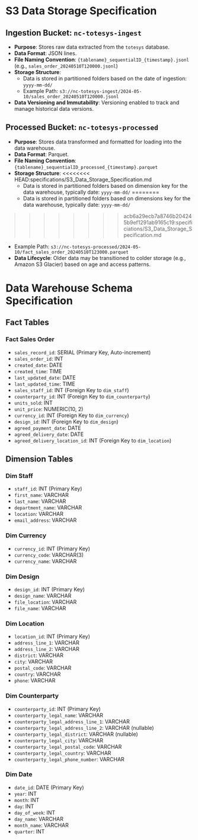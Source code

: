 # S3 Data Storage Specification

## Ingestion Bucket: `nc-totesys-ingest`
- **Purpose**: Stores raw data extracted from the `totesys` database.
- **Data Format**: JSON lines.
- **File Naming Convention**: `{tablename}_sequentialID_{timestamp}.jsonl` (e.g., `sales_order_20240510T120000.jsonl`)
- **Storage Structure**:
  - Data is stored in partitioned folders based on the date of ingestion: `yyyy-mm-dd/`
  - Example Path: `s3://nc-totesys-ingest/2024-05-10/sales_order_20240510T120000.jsonl`
- **Data Versioning and Immutability**: Versioning enabled to track and manage historical data versions.

## Processed Bucket: `nc-totesys-processed`
- **Purpose**: Stores data transformed and formatted for loading into the data warehouse.
- **Data Format**: Parquet.
- **File Naming Convention**: `{tablename}_sequentialID_processed_{timestamp}.parquet`
- **Storage Structure**:
<<<<<<<< HEAD:specifications/S3_Data_Storage_Specification.md
  - Data is stored in partitioned folders based on dimension key for the data warehouse, typically date: `yyyy-mm-dd/`
========
  - Data is stored in partitioned folders based on dimensions key for the data warehouse, typically date: `yyyy-mm-dd/`
>>>>>>>> acb6a29ecb7a8746b204245b9ef1291ab9165c19:specificiations/S3_Data_Storage_Specification.md
  - Example Path: `s3://nc-totesys-processed/2024-05-10/fact_sales_order_20240510T123000.parquet`
- **Data Lifecycle**: Older data may be transitioned to colder storage (e.g., Amazon S3 Glacier) based on age and access patterns.

# Data Warehouse Schema Specification

## Fact Tables

### Fact Sales Order
- `sales_record_id`: SERIAL (Primary Key, Auto-increment)
- `sales_order_id`: INT
- `created_date`: DATE
- `created_time`: TIME
- `last_updated_date`: DATE
- `last_updated_time`: TIME
- `sales_staff_id`: INT (Foreign Key to `dim_staff`)
- `counterparty_id`: INT (Foreign Key to `dim_counterparty`)
- `units_sold`: INT
- `unit_price`: NUMERIC(10, 2)
- `currency_id`: INT (Foreign Key to `dim_currency`)
- `design_id`: INT (Foreign Key to `dim_design`)
- `agreed_payment_date`: DATE
- `agreed_delivery_date`: DATE
- `agreed_delivery_location_id`: INT (Foreign Key to `dim_location`)

## Dimension Tables

### Dim Staff
- `staff_id`: INT (Primary Key)
- `first_name`: VARCHAR
- `last_name`: VARCHAR
- `department_name`: VARCHAR
- `location`: VARCHAR
- `email_address`: VARCHAR

### Dim Currency
- `currency_id`: INT (Primary Key)
- `currency_code`: VARCHAR(3)
- `currency_name`: VARCHAR

### Dim Design
- `design_id`: INT (Primary Key)
- `design_name`: VARCHAR
- `file_location`: VARCHAR
- `file_name`: VARCHAR

### Dim Location
- `location_id`: INT (Primary Key)
- `address_line_1`: VARCHAR
- `address_line_2`: VARCHAR
- `district`: VARCHAR
- `city`: VARCHAR
- `postal_code`: VARCHAR
- `country`: VARCHAR
- `phone`: VARCHAR

### Dim Counterparty
- `counterparty_id`: INT (Primary Key)
- `counterparty_legal_name`: VARCHAR
- `counterparty_legal_address_line_1`: VARCHAR
- `counterparty_legal_address_line_2`: VARCHAR (nullable)
- `counterparty_legal_district`: VARCHAR (nullable)
- `counterparty_legal_city`: VARCHAR
- `counterparty_legal_postal_code`: VARCHAR
- `counterparty_legal_country`: VARCHAR
- `counterparty_legal_phone_number`: VARCHAR

### Dim Date
- `date_id`: DATE (Primary Key)
- `year`: INT
- `month`: INT
- `day`: INT
- `day_of_week`: INT
- `day_name`: VARCHAR
- `month_name`: VARCHAR
- `quarter`: INT
